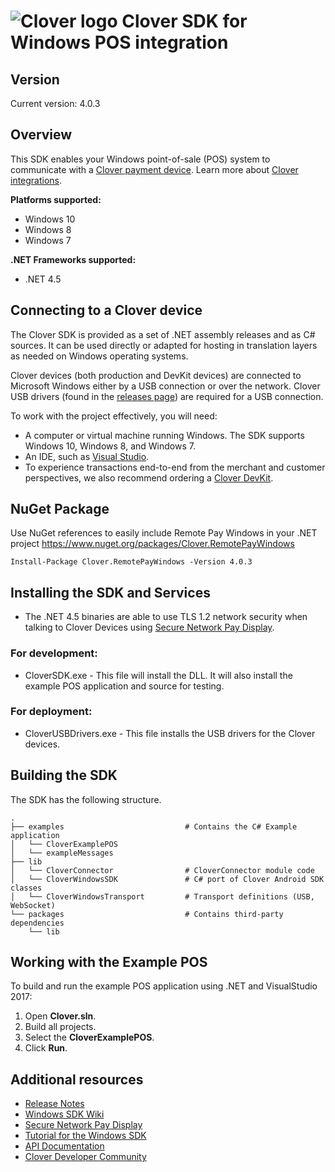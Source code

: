 ﻿![Clover logo](https://www.clover.com/assets/images/public-site/press/clover_primary_gray_rgb.png)
Clover SDK for Windows POS integration
======================================

## Version

Current version: 4.0.3

## Overview

This SDK enables your Windows point-of-sale (POS) system to communicate with a [Clover payment device](https://www.clover.com/pos-systems). Learn more about [Clover integrations](https://www.clover.com/integrations).

**Platforms supported:**

- Windows 10
- Windows 8
- Windows 7

**.NET Frameworks supported:**

- .NET 4.5

## Connecting to a Clover device

The Clover SDK is provided as a set of .NET assembly releases and as C# sources. It can be used directly or adapted for hosting in translation layers as needed on Windows operating systems.

Clover devices (both production and DevKit devices) are connected to Microsoft Windows either by a USB connection or over the network. Clover USB drivers (found in the [releases page](https://github.com/clover/remote-pay-windows/releases)) are required for a USB connection.

To work with the project effectively, you will need:

- A computer or virtual machine running Windows. The SDK supports Windows 10, Windows 8, and Windows 7.
- An IDE, such as [Visual Studio](https://www.visualstudio.com/downloads/).
- To experience transactions end-to-end from the merchant and customer perspectives, we also recommend ordering a [Clover DevKit](https://cloverdevkit.com/collections/devkits/products/clover-mini-2nd-gen-developer-kit).

## NuGet Package

Use NuGet references to easily include Remote Pay Windows in your .NET project
<https://www.nuget.org/packages/Clover.RemotePayWindows>

```
Install-Package Clover.RemotePayWindows -Version 4.0.3
```

## Installing the SDK and Services

- The .NET 4.5 binaries are able to use TLS 1.2 network security when talking to Clover Devices using [Secure Network Pay Display](https://docs.clover.com/clover-platform/docs/pay-display-apps#section--secure-network-pay-display-).

### For development:

- CloverSDK.exe - This file will install the DLL. It will also install the example POS application and source for testing.

### For deployment:

- CloverUSBDrivers.exe - This file installs the USB drivers for the Clover devices.

## Building the SDK

The SDK has the following structure.

```
.
├── examples                           # Contains the C# Example application
│   └── CloverExamplePOS
│   └── exampleMessages
├── lib
│   └── CloverConnector                # CloverConnector module code
│   └── CloverWindowsSDK               # C# port of Clover Android SDK classes
│   └── CloverWindowsTransport         # Transport definitions (USB, WebSocket)
└── packages                           # Contains third-party dependencies
    └── lib
```

## Working with the Example POS

To build and run the example POS application using .NET and VisualStudio 2017:

1.  Open **Clover.sln**.
2.  Build all projects.
3.  Select the **CloverExamplePOS**.
4.  Click **Run**.

## Additional resources

- [Release Notes](https://github.com/clover/remote-pay-windows/releases)
- [Windows SDK Wiki](https://github.com/clover/remote-pay-windows/wiki)
- [Secure Network Pay Display](https://docs.clover.com/clover-platform/docs/pay-display-apps#section--secure-network-pay-display-)
- [Tutorial for the Windows SDK](https://docs.clover.com/clover-platform/docs/windows)
- [API Documentation](http://clover.github.io/remote-pay-windows/4.0.3/cloverconnector/html/index.html)
- [Clover Developer Community](https://community.clover.com/index.html)

